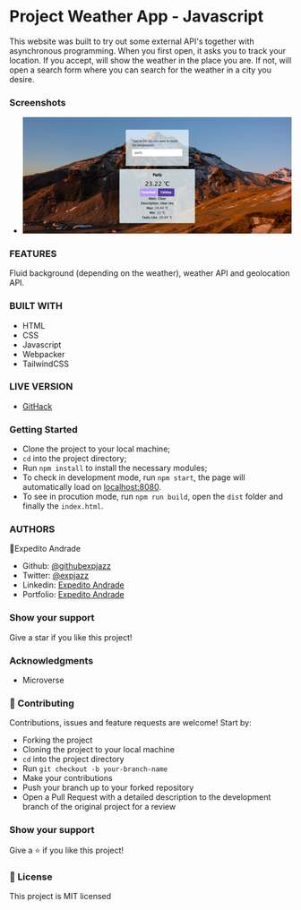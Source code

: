 # Project Weather App - Javascript

This website was built to try out some external API's together with asynchronous programming. When you first open, it asks you to track your location. If you accept, will show the weather in the place you are. If not, will open a search form where you can search for the weather in a city you desire.

### Screenshots

- ![Main page](./screenshot.png)

### FEATURES

Fluid background (depending on the weather), weather API and geolocation API.

### BUILT WITH

- HTML
- CSS
- Javascript
- Webpacker
- TailwindCSS

### LIVE VERSION

- [GitHack](https://raw.githack.com/expjazz/weather_app/featureV1/dist/index.html)

### Getting Started

- Clone the project to your local machine;
- `cd` into the project directory;
- Run `npm install` to install the necessary modules;
- To check in development mode, run `npm start`, the page will automatically load on [localhost:8080](localhost:8080).
- To see in procution mode, run `npm run build`, open the `dist` folder and finally the `index.html`.

### AUTHORS

👤Expedito Andrade

- Github: [@githubexpjazz](https://github.com/expjazz)
- Twitter: [@expjazz](https://twitter.com/expeditoandrade13)
- Linkedin: [Expedito Andrade](https://www.linkedin.com/in/expedito-andrade/)
- Portfolio: [Expedito Andrade](https://expjazz.github.io/expedito_andrade/)

### Show your support

Give a star if you like this project!

### Acknowledgments

- Microverse

### 🤝 Contributing

Contributions, issues and feature requests are welcome! Start by:

- Forking the project
- Cloning the project to your local machine
- `cd` into the project directory
- Run `git checkout -b your-branch-name`
- Make your contributions
- Push your branch up to your forked repository
- Open a Pull Request with a detailed description to the development branch of the original project for a review

### Show your support

Give a ⭐️ if you like this project!

### 📝 License

This project is MIT licensed
